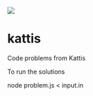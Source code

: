![](https://github.com/michelefenu/kattis/workflows/Test%20Answers/badge.svg)

# kattis
Code problems from Kattis

To run the solutions

node problem.js < input.in

